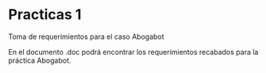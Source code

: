 # Practicas 1
Toma de requerimientos para el caso Abogabot

En el documento .doc podrá encontrar los requerimientos recabados para la práctica Abogabot.
